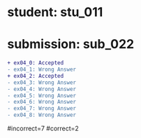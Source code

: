 # student: stu_011
# submission: sub_022

```diff
+ ex04_0: Accepted
- ex04_1: Wrong Answer
+ ex04_2: Accepted
- ex04_3: Wrong Answer
- ex04_4: Wrong Answer
- ex04_5: Wrong Answer
- ex04_6: Wrong Answer
- ex04_7: Wrong Answer
- ex04_8: Wrong Answer
```
#incorrect=7
#correct=2
